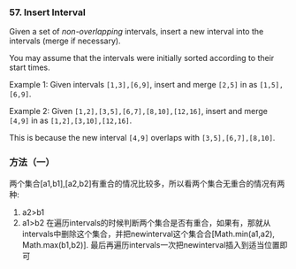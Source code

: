 ### 57\. Insert Interval

Given a set of *non-overlapping* intervals, insert a new interval into the intervals (merge if necessary).

You may assume that the intervals were initially sorted according to their start times.

Example 1:
Given intervals `[1,3],[6,9]`, insert and merge `[2,5]` in as `[1,5],[6,9]`.

Example 2:
Given `[1,2],[3,5],[6,7],[8,10],[12,16]`, insert and merge `[4,9]` in as `[1,2],[3,10],[12,16]`.

This is because the new interval `[4,9]` overlaps with `[3,5],[6,7],[8,10]`.

### 方法（一）
两个集合[a1,b1],[a2,b2]有重合的情况比较多，所以看两个集合无重合的情况有两种:
1.  a2>b1
2.  a1>b2
在遍历intervals的时候判断两个集合是否有重合，如果有，那就从intervals中删除这个集合，并把newinterval这个集合合[Math.min(a1,a2), Math.max(b1,b2)].
最后再遍历intervals一次把newinterval插入到适当位置即可